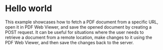 # Hello world

This example showcases how to fetch a PDF document from a specific URL, open it in PDF Web Viewer, and save the opened document by creating a POST request. It can be useful for situations where the user needs to retrieve a document from a remote location, make changes to it using the PDF Web Viewer, and then save the changes back to the server.
